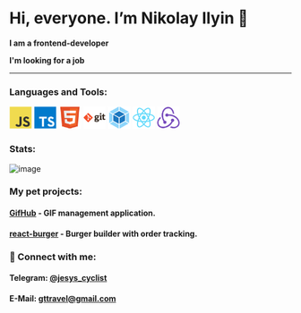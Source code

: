 <h1>Hi, everyone. I’m Nikolay Ilyin 👋</h1>

<div>
  <p><b>I am a frontend-developer</b></p>
  <p><b>I'm looking for a job</b></p>
</div>

___

### Languages and Tools:
<div>
  <img src="https://github.com/devicons/devicon/blob/master/icons/javascript/javascript-original.svg" title="JavaScript" alt="JavaScript" width="40"/>
  <img src="https://github.com/devicons/devicon/blob/master/icons/typescript/typescript-original.svg" title="TypeScript" alt="TypeScript" width="40" 
  <img src="https://github.com/devicons/devicon/blob/master/icons/css3/css3-plain-wordmark.svg"  title="CSS3" alt="CSS" width="40" height="40"/>
  <img src="https://github.com/devicons/devicon/blob/master/icons/html5/html5-original.svg" title="HTML5" alt="HTML" width="40" height="40"/>
  <img src="https://github.com/devicons/devicon/blob/master/icons/git/git-original-wordmark.svg" title="Git" **alt="Git" width="40" height="40"/>
  <img src="https://github.com/devicons/devicon/blob/master/icons/webpack/webpack-original.svg" title="Webpack width="40" height="40"/>
  <img src="https://github.com/devicons/devicon/blob/master/icons/react/react-original.svg" title="React width="40" height="40"/>
  <img src="https://github.com/devicons/devicon/blob/master/icons/redux/redux-original.svg" title="Reduxt width="40" height="40"/>
</div>

### Stats:                                                                                                                                                                                                                                        
![image](https://www.codewars.com/users/jesyscyclist/badges/small)
                                                                                                                                
### My pet projects:
<h4>
   <a href=https://github.com/jesyscyclist/GifHub>GifHub</a>
    - GIF management application.
</h4>  
<h4>
   <a href=https://github.com/jesyscyclist/react-burger>react-burger</a>
    - Burger builder with order tracking.
</h4>

                                                                                                                                
<div>
  <h3>🤝 Connect with me:</h3>
  <h4>Telegram: <a href=https://t.me/jesys_cyclist>@jesys_cyclist</a></h4>                                                                                                           
  <h4>E-Mail: <a href="mailto:gttravel@gmail.com">gttravel@gmail.com</a></h4>                                                                                                       
 </div>
<!---
--->
